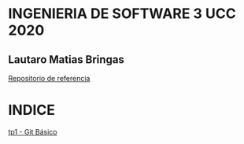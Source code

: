 # INGENIERIA DE SOFTWARE 3 UCC 2020 

## Lautaro Matias Bringas

[Repositorio de referencia](https://github.com/alexisfr/ing-soft-3-2020) 

# INDICE
[tp1 - Git Básico](tp1/README.md)
